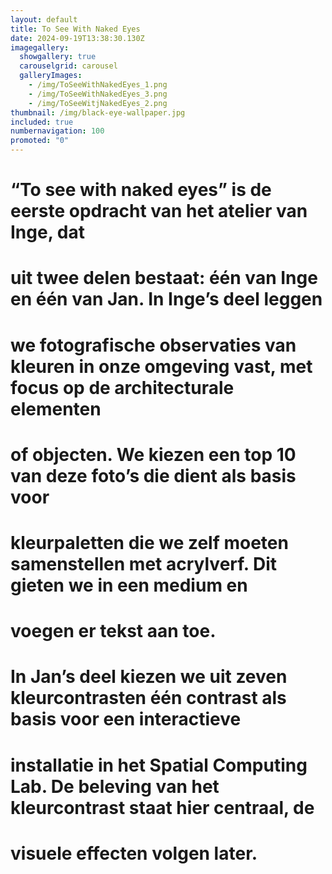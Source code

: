 ```yaml
---
layout: default
title: To See With Naked Eyes
date: 2024-09-19T13:38:30.130Z
imagegallery: 
  showgallery: true
  carouselgrid: carousel
  galleryImages:
    - /img/ToSeeWithNakedEyes_1.png
    - /img/ToSeeWithNakedEyes_3.png
    - /img/ToSeeWitjNakedEyes_2.png
thumbnail: /img/black-eye-wallpaper.jpg
included: true
numbernavigation: 100
promoted: "0"
---
```

# “To see with naked eyes” is de eerste opdracht van het atelier van Inge, dat
# uit twee delen bestaat: één van Inge en één van Jan. In Inge’s deel leggen
# we fotografische observaties van kleuren in onze omgeving vast, met focus op de architecturale elementen
# of objecten. We kiezen een top 10 van deze foto’s die dient als basis voor
# kleurpaletten die we zelf moeten samenstellen met acrylverf. Dit gieten we in een medium en
# voegen er tekst aan toe.

# In Jan’s deel kiezen we uit zeven kleurcontrasten één contrast als basis voor een interactieve
# installatie in het Spatial Computing Lab. De beleving van het kleurcontrast staat hier centraal, de
# visuele effecten volgen later.